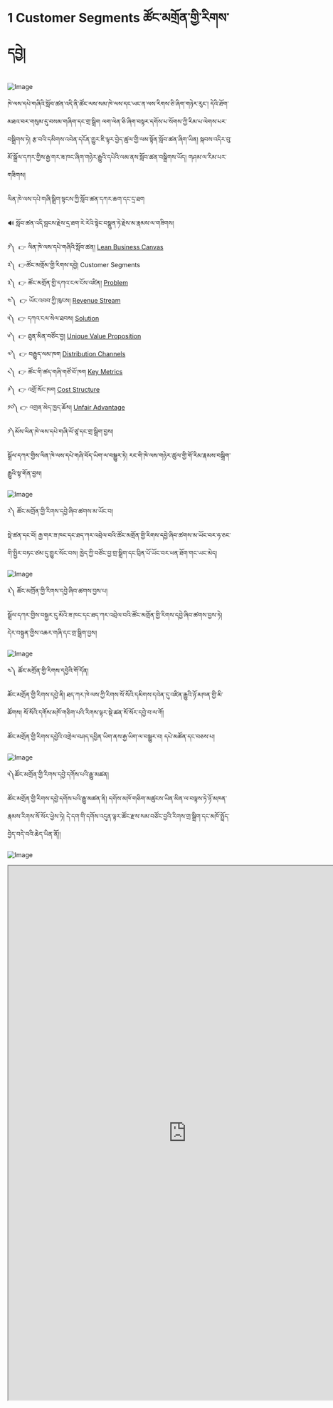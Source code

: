 # 1 Customer Segments ཚོང་མགྲོན་གྱི་རིགས་དབྱེ།

![Image](images/00001.jpeg) 

ཁེ་ལས་དཔེ་གཞིའི་སློབ་ཚན་འདི་ནི་ཚོང་ལས་སམ་ཁེ་ལས་དང་ཡང་ན་ལས་རིགས་ཅི་ཞིག་གཉེར་རུང་། དེའི་ཐོག་མཐའ་བར་གསུམ་དུ་བསམ་གཞིག་དང་གྲ་སྒྲིག ལག་ལེན་ཅི་ཞིག་བསྟར་དགོས་པ་སོགས་ཀྱི་རིམ་པ་ལེགས་པར་བསྒྲིགས་ཏེ། རྩ་བའི་དམིགས་འབེན་དངོན་གྱུར་ཇི་ལྟར་བྱེད་ཚུལ་གྱི་ལམ་སྟོན་སློབ་ཚན་ཞིག་ཡིན། སྐབས་འདིར་བུ་མོ་སྒྲོལ་དཀར་གྱིས་རྒྱ་གར་ཟ་ཁང་ཞིག་གཉེར་རྒྱུའི་དཔེའི་ལམ་ནས་སློབ་ཚན་བསྒྲིགས་ཡོད། གཤམ་ལ་རིམ་པར་གཟིགས།  

ལིན་ཁེ་ལས་དཔེ་གཞི་སྒྲིག་སྟངས་ཀྱི་སློབ་ཚན་དཀར་ཆག་དང་དྲ་ཐག  

🔊 སློབ་ཚན་འདི་བླངས་རྗེས་དྲ་ཐག་རེ་རེའི་སྟེང་བསྣུན་ཏེ་རྗེས་མ་རྣམས་ལ་གཟིགས།  

༡༽  👉 ལིན་ཁེ་ལས་དཔེ་གཞིའི་སློབ་ཚན། [Lean Business Canvas](=101186626)  
༢༽  👉ཚོང་མགྲོམ་གྱི་རིགས་དབྱེ། Customer Segments  
༣༽  👉 ཚོང་མགྲོན་གྱི་དཀའ་ངལ་ངོས་འཛིན། [Problem](=101186626)  
༤༽  👉 ཡོང་འབབ་ཀྱི་ཁུངས། [Revenue Stream](=101186626)  
༥༽  👉 དཀའ་ངལ་སེལ་ཐབས། [Solution](=101186626)  
༦༽  👉 ཐུན་མིན་བཙོང་བྱ། [Unique Value Proposition](=101186626)  
༧༽  👉 བརྒྱུད་ལམ་ཁག [Distribution Channels](=101186626)  
༨༽  👉 ཚོང་གི་ཚད་གཞི་གཙོ་བོ་ཁག [Key Metrics](=101186626)  
༩༽  👉 འགྲོ་སོང་ཁག [Cost Structure](=101186626)  
༡༠༽ 👉 འགྲན་མེད་ཁྱད་ཆོས། [Unfair Advantage](=101186626)  

༡༽མོས་ལིན་ཁེ་ལས་དཔེ་གཞི་ལོ་ཙཱ་དང་གྲ་སྒྲིག་བྱས།  

སྒྲོལ་དཀར་གྱིས་ལིན་ཁེ་ལས་དཔེ་གཞི་བོད་ཡིག་ལ་བསྒྱུར་ཏེ། རང་གི་ཁེ་ལས་གཉེར་ཚུལ་གྱི་གོ་རིམ་རྣམས་བསྒྲིག་རྒྱུའི་སྟ་གོན་བྱས།  

![Image](images/000002.png)

༢༽ ཚོང་མགྲོན་གྱི་རིགས་དབྱེ་ཞིབ་ཚགས་མ་ཡོང་བ།  

སྡེ་ཚན་དང་བོ། རྒྱ་གར་ཟ་ཁང་དང་ཐད་ཀར་འབྲེལ་བའི་ཚོང་མགྲོན་གྱི་རིགས་དབྱེ་ཞིབ་ཚགས་མ་ཡོང་བར་ཧ་ཅང་གི་སྤྱིར་བཏང་ཙམ་དུ་གྱུར་སོང་བས། ཁྱེད་ཀྱི་བཙོང་བྱ་གྲ་སྒྲིག་དང་བྲིན་པོ་ཡོང་བར་ཕན་ཐོག་གང་ཡང་མེད།  

![Image](images/000006.png)

༣༽ ཚོང་མགྲོན་གྱི་རིགས་དབྱེ་ཞིབ་ཚགས་བྱས་པ།  

སྒྲོལ་དཀར་གྱིས་བསྐྱར་དུ་མོའི་ཟ་ཁང་དང་ཐད་ཀར་འབྲེལ་བའི་ཚོང་མགྲོན་གྱི་རིགས་དབྱེ་ཞིབ་ཚགས་བྱས་ཏེ། དེར་བསྟུན་གྱིས་འཆར་གཞི་དང་གྲ་སྒྲིག་བྱས།  

![Image](images/000007.png)

༤༽ ཚོང་མགྲོན་གྱི་རིགས་དབྱེའི་གོ་དོན།  

ཚོང་མགྲོན་གྱི་རིགས་དབྱེ་ནི། ཐད་ཀར་ཁེ་ལས་ཀྱི་རིགས་སོ་སོའི་དམིགས་དབེན་དུ་འཛིན་རྒྱུའི་ཉོ་མཁན་གྱི་མི་ཚོགས། སོ་སོའི་དགོས་མཁོ་གཅིག་པའི་རིགས་ལྟར་སྡེ་ཚན་སོ་སོར་དབྱེ་བ་ལ་གོ།  

ཚོང་མགྲོན་གྱི་རིགས་དབྱེའི་འགྲེལ་བཤད་དབྱིན་ཡིག་ནས་རྒྱ་ཡིག་ལ་བསྒྱུར་བ། དཔེ་མཚོན་དང་བཅས་པ།  

![Image](images/000003.png)

༥༽ཚོང་མགྲོན་གྱི་རིགས་དབྱེ་དགོས་པའི་རྒྱུ་མཚན།  

ཚོང་མགྲོན་གྱི་རིགས་དབྱེ་དགོས་པའི་རྒྱུ་མཚན་ནི། དགོས་མཁོ་གཅིག་མཚུངས་ཡིན་མིན་ལ་བལྟས་ཏེ་ཉོ་མཁན་རྣམས་རིགས་སོ་སོར་ཕྱེས་ཏེ། དེ་དག་གི་དགོས་འདུན་ལྟར་ཚོང་རྫས་སམ་བཙོང་བྱའི་རིགས་གྲ་སྒྲིག་དང་མཁོ་སྤྲོད་བྱེད་བདེ་བའི་ཆེད་ཡིན་ནོ།།  

![Image](images/000005.png)

<p class="hide top"><iframe src="https://shimowendang.com/forms/ooPUZ9IpRCscLsex/fill?channel=1" style="height:1200px;width:800px;"></iframe></p>